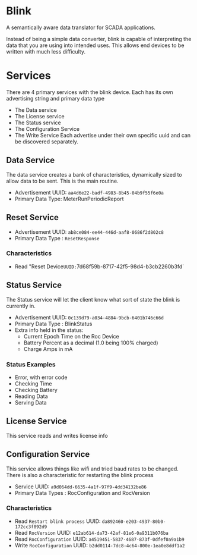 # Blink

A semantically aware data translator for SCADA applications.

Instead of being a simple data converter, blink is capable of interpreting the data that you are using
into intended uses.  This allows end devices to be written with much less difficulty.

# Services
There are 4 primary services with the blink device.
Each has its own advertising string and primary data type

* The Data service
* The License service
* The Status service
* The Configuration Service
* The Write Service
Each advertise under their own specific uuid and can be discovered separately. 



## Data Service
The data service creates a bank of characteristics, dynamically sized to allow data
to be sent.  This is the main routine.
* Advertisement UUID: `aa4d6e22-badf-4983-8b45-04b9f55f6e0a`
* Primary Data Type: MeterRunPeriodicReport

## Reset Service

* Advertisement UUID: `ab8ce084-ee44-446d-aaf8-0686f2d802c8`
* Primary Data Type : `ResetResponse`

### Characteristics
* Read "Reset Device` UUID: `7d68f59b-8717-42f5-98d4-b3cb2260b3fd`

## Status Service
The Status service will let the client know what sort of state the blink is currently in.

+ Advertisement UUID: `0c139d79-a034-4884-9bcb-6401b746c66d`
+ Primary Data Type : BlinkStatus
+ Extra info held in the status:
  * Current Epoch Time on the Roc Device
  * Battery Percent as a decimal (1.0 being 100% charged)
  * Charge Amps in mA

### Status Examples
* Error, with error code
* Checking Time
* Checking Battery
* Reading Data
* Serving Data



###

## License Service

This service reads and writes license info 


## Configuration Service
This service allows things like wifi and tried baud rates to be changed. There is also a characteristic for restarting the blink process

* Service UUID: `a9d064dd-6635-4a1f-97f9-4dd34132be86`
* Primary Data Types : RocConfiguration and RocVersion

### Characteristics

* Read `Restart blink process` UUID: `da892460-e203-4937-80b0-172cc3f892d9`
* Read  `RocVersion`           UUID: `e12ab614-da73-42af-81e6-0a9311b076ba`
* Read  `RocConfiguration`     UUID: `a4519451-5837-4687-873f-0dfef0a9a1b9`
* Write `RocConfiguration`     UUID: `b2dd0114-7dc8-4c64-800e-1ea0e8ddf1a2`

